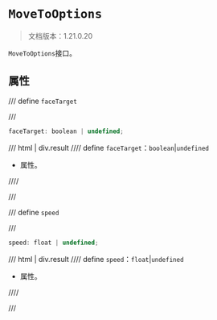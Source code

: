 # `MoveToOptions`

> 文档版本：1.21.0.20

`MoveToOptions`接口。

## 属性

/// define
`faceTarget`


///

```js
faceTarget: boolean | undefined;
```

/// html | div.result
//// define
`faceTarget`：`boolean`|`undefined`

- 属性。


////

///


/// define
`speed`


///

```js
speed: float | undefined;
```

/// html | div.result
//// define
`speed`：`float`|`undefined`

- 属性。


////

///

